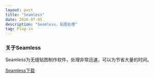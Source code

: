 ```yaml
---
layout: post
title: "Seamless"
date: 2016-07-05
description: "Seamless，贴图处理"
tag: Plug-in
---  
```

### 关于Seamless

Seamless为无缝贴图制作软件，处理非常迅速，可以为节省大量的时间。     

[Seamless下载](http://pan.baidu.com/s/1qXOyP7u)
